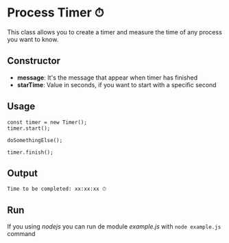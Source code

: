 # Process Timer ⏱

This class allows you to create a timer and measure the time of any process you want to know.

## Constructor
* **message**: It's the message that appear when timer has finished
* **starTime**: Value in seconds, if you want to start with a specific second

## Usage

```
const timer = new Timer();
timer.start();

doSomethingElse();

timer.finish();
```

## Output
```
Time to be completed: xx:xx:xx ⏱
```

## Run
If you using _nodejs_ you can run de module _example.js_ with `node example.js` command
